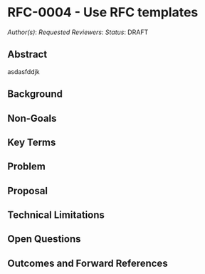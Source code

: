 # RFC-0004 - Use RFC templates

*Author(s)*:
*Requested Reviewers*:
*Status*: DRAFT

## Abstract
asdasfddjk

## Background

## Non-Goals

## Key Terms

## Problem

## Proposal

## Technical Limitations

## Open Questions

## Outcomes and Forward References